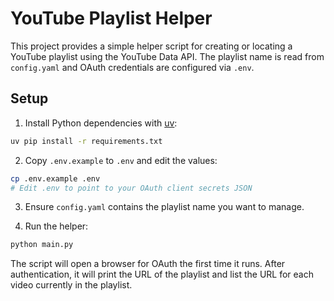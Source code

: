# YouTube Playlist Helper

This project provides a simple helper script for creating or locating a
YouTube playlist using the YouTube Data API. The playlist name is read
from `config.yaml` and OAuth credentials are configured via `.env`.

## Setup

1. Install Python dependencies with [uv](https://github.com/astral-sh/uv):

```bash
uv pip install -r requirements.txt
```

2. Copy `.env.example` to `.env` and edit the values:

```bash
cp .env.example .env
# Edit .env to point to your OAuth client secrets JSON
```

3. Ensure `config.yaml` contains the playlist name you want to manage.

4. Run the helper:

```bash
python main.py
```

The script will open a browser for OAuth the first time it runs. After
authentication, it will print the URL of the playlist and list the URL
for each video currently in the playlist.
